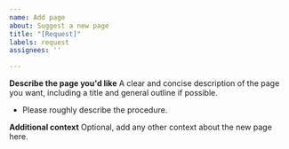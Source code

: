 ```yaml
---
name: Add page
about: Suggest a new page
title: "[Request]"
labels: request
assignees: ''

---
```


**Describe the page you'd like**
A clear and concise description of the page you want, including a title and general outline if possible.
+ Please roughly describe the procedure.

**Additional context**
Optional, add any other context about the new page here.
